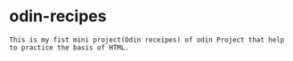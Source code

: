 # odin-recipes
    This is my fist mini project(Odin receipes) of odin Project that help to practice the basis of HTML.